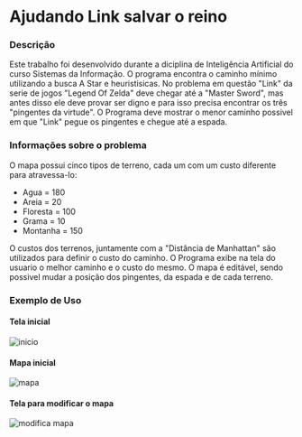# Ajudando Link salvar o reino
### Descrição
Este trabalho foi desenvolvido durante a diciplina de Inteligência Artificial do curso Sistemas da Informação. O programa encontra o caminho mínimo utilizando a busca A Star e heuristisicas. No problema em questão "Link" da serie de jogos "Legend Of Zelda" deve chegar até a "Master Sword", mas antes disso ele deve provar ser digno e para isso precisa encontrar os três "pingentes da virtude". O Programa deve mostrar o menor caminho possivel em que "Link" pegue os pingentes e chegue até a espada.

### Informações sobre o problema
O mapa possui cinco tipos de terreno, cada um com um custo diferente para atravessa-lo:
- Agua = 180
- Areia = 20
- Floresta = 100
- Grama = 10
- Montanha = 150

O custos dos terrenos, juntamente com a "Distância de Manhattan" são utilizados para definir o custo do caminho. O Programa exibe na tela do usuario o melhor caminho e o custo do mesmo. O mapa é editável, sendo possivel mudar a posição dos pingentes, da espada e de cada terreno. 
### Exemplo de Uso

#### Tela inicial

![inicio](https://github.com/GuilhermePatricio/Menor-caminho/blob/main/inicio.png)

#### Mapa inicial

![mapa](https://github.com/GuilhermePatricio/Menor-caminho/blob/main/mapa.png)

#### Tela para modificar o mapa

![modifica mapa](https://github.com/GuilhermePatricio/Menor-caminho/blob/main/modifica_terreno.png)
